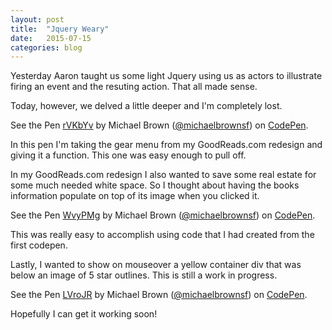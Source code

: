```yaml
---
layout: post
title:  "Jquery Weary"
date:   2015-07-15
categories: blog
---
```

Yesterday Aaron taught us some light Jquery using us as actors to illustrate firing an event and the resuting action. That all made sense.

Today, however, we delved a little deeper and I'm completely lost. 

<p data-height="268" data-theme-id="0" data-slug-hash="rVKbYv" data-default-tab="result" data-user="michaelbrownsf" class='codepen'>See the Pen <a href='http://codepen.io/michaelbrownsf/pen/rVKbYv/'>rVKbYv</a> by Michael Brown (<a href='http://codepen.io/michaelbrownsf'>@michaelbrownsf</a>) on <a href='http://codepen.io'>CodePen</a>.</p>
<script async src="//assets.codepen.io/assets/embed/ei.js"></script>

In this pen I'm taking the gear menu from my GoodReads.com redesign and giving it a function. This one was easy enough to pull off. 

In my GoodReads.com redesign I also wanted to save some real estate for some much needed white space. So I thought about having the books information populate on top of its image when you clicked it.

<p data-height="268" data-theme-id="0" data-slug-hash="WvyPMg" data-default-tab="result" data-user="michaelbrownsf" class='codepen'>See the Pen <a href='http://codepen.io/michaelbrownsf/pen/WvyPMg/'>WvyPMg</a> by Michael Brown (<a href='http://codepen.io/michaelbrownsf'>@michaelbrownsf</a>) on <a href='http://codepen.io'>CodePen</a>.</p>
<script async src="//assets.codepen.io/assets/embed/ei.js"></script>

This was really easy to accomplish using code that I had created from the first codepen.

Lastly, I wanted to show on mouseover a yellow container div that was below an image of 5 star outlines. This is still a work in progress.

<p data-height="268" data-theme-id="0" data-slug-hash="LVroJR" data-default-tab="result" data-user="michaelbrownsf" class='codepen'>See the Pen <a href='http://codepen.io/michaelbrownsf/pen/LVroJR/'>LVroJR</a> by Michael Brown (<a href='http://codepen.io/michaelbrownsf'>@michaelbrownsf</a>) on <a href='http://codepen.io'>CodePen</a>.</p>
<script async src="//assets.codepen.io/assets/embed/ei.js"></script>

Hopefully I can get it working soon!

